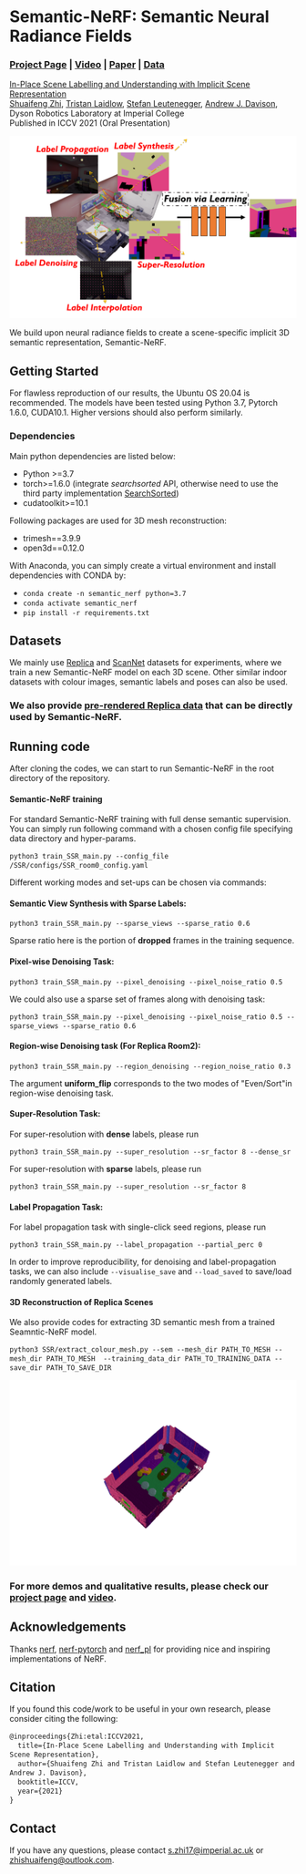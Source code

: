 # Semantic-NeRF: Semantic Neural Radiance Fields

### [Project Page](https://shuaifengzhi.com/Semantic-NeRF/) | [Video](https://youtu.be/FpShWO7LVbM) | [Paper](https://arxiv.org/abs/2103.15875) | [Data](https://www.dropbox.com/home/Public_Hosting/Semantic_NeRF(ICCV2021)/Replica_Dataset)


[In-Place Scene Labelling and Understanding with Implicit Scene Representation](https://shuaifengzhi.com/Semantic-NeRF/)  
 [Shuaifeng Zhi](https://shuaifengzhi.com/),
 [Tristan Laidlow](https://wp.doc.ic.ac.uk/twl15/),
 [Stefan Leutenegger](https://wp.doc.ic.ac.uk/sleutene/),
 [Andrew J. Davison](https://www.doc.ic.ac.uk/~ajd/),
 <br>
Dyson Robotics Laboratory at Imperial College \
Published in ICCV 2021 (Oral Presentation)

<img src='imgs/teaser.png'/>

We build upon neural radiance fields to create a scene-specific implicit 3D semantic representation, Semantic-NeRF.

## Getting Started

For flawless reproduction of our results, the Ubuntu OS 20.04 is recommended. The models have been tested using Python 3.7, Pytorch 1.6.0, CUDA10.1. Higher versions should also perform similarly.

### Dependencies
Main python dependencies are listed below:
- Python >=3.7
- torch>=1.6.0 (integrate *searchsorted* API, otherwise need to use the third party implementation [SearchSorted](ahttps://github.com/aliutkus/torchsearchsorted))
- cudatoolkit>=10.1

Following packages are used for 3D mesh reconstruction:
- trimesh==3.9.9
- open3d==0.12.0

With Anaconda, you can simply create a virtual environment and install dependencies with CONDA by:
- `conda create -n semantic_nerf python=3.7`
- `conda activate semantic_nerf`
- `pip install -r requirements.txt`

## Datasets
We mainly use [Replica](https://github.com/facebookresearch/Replica-Dataset) and [ScanNet](http://www.scan-net.org/) datasets for experiments, where we train a new Semantic-NeRF model on each 3D scene. Other similar indoor datasets with colour images, semantic labels and poses can also be used.

### We also provide [pre-rendered Replica data](https://www.dropbox.com/home/Public_Hosting/Semantic_NeRF(ICCV2021)/Replica_Dataset) that can be directly used by Semantic-NeRF.


## Running code
After cloning the codes, we can start to run Semantic-NeRF in the root directory of the repository.

#### Semantic-NeRF training
For standard Semantic-NeRF training with full dense semantic supervision. You can simply run following command with a chosen config file specifying data directory and hyper-params.
```
python3 train_SSR_main.py --config_file /SSR/configs/SSR_room0_config.yaml
```

Different working modes and set-ups can be chosen via commands:
#### Semantic View Synthesis with Sparse Labels:
```
python3 train_SSR_main.py --sparse_views --sparse_ratio 0.6
```
Sparse ratio here is the portion of **dropped** frames in the training sequence.

#### Pixel-wise Denoising Task:
```
python3 train_SSR_main.py --pixel_denoising --pixel_noise_ratio 0.5
```

We could also use a sparse set of frames along with denoising task:
```
python3 train_SSR_main.py --pixel_denoising --pixel_noise_ratio 0.5 --sparse_views --sparse_ratio 0.6
```

#### Region-wise Denoising task (For Replica Room2):
```
python3 train_SSR_main.py --region_denoising --region_noise_ratio 0.3
```
The argument **uniform_flip** corresponds to the two modes of "Even/Sort"in region-wise denoising task.

#### Super-Resolution Task:
For super-resolution with **dense** labels, please run
```
python3 train_SSR_main.py --super_resolution --sr_factor 8 --dense_sr
```

For super-resolution with **sparse** labels, please run
```
python3 train_SSR_main.py --super_resolution --sr_factor 8
```

#### Label Propagation Task:
For label propagation task with single-click seed regions, please run
```
python3 train_SSR_main.py --label_propagation --partial_perc 0
```

In order to improve reproducibility, for denoising and label-propagation tasks, we can also include `--visualise_save` and `--load_saved` to save/load randomly generated labels.



#### 3D Reconstruction of Replica Scenes
We also provide codes for extracting 3D semantic mesh from a trained Seamntic-NeRF model.

```
python3 SSR/extract_colour_mesh.py --sem --mesh_dir PATH_TO_MESH --mesh_dir PATH_TO_MESH  --training_data_dir PATH_TO_TRAINING_DATA --save_dir PATH_TO_SAVE_DIR
```
<img src='imgs/sem_mesh_room0.png'/>


### For more demos and qualitative results, please check our [project page](https://shuaifengzhi.com/Semantic-NeRF/) and [video](https://youtu.be/FpShWO7LVbM).


## Acknowledgements
Thanks [nerf](https://github.com/bmild/nerf), [nerf-pytorch](https://github.com/yenchenlin/nerf-pytorch) and [nerf_pl](https://github.com/kwea123/nerf_pl) for providing nice and inspiring implementations of NeRF.


## Citation
If you found this code/work to be useful in your own research, please consider citing the following:
```
@inproceedings{Zhi:etal:ICCV2021,
  title={In-Place Scene Labelling and Understanding with Implicit Scene Representation},
  author={Shuaifeng Zhi and Tristan Laidlow and Stefan Leutenegger and Andrew J. Davison},
  booktitle=ICCV,
  year={2021}
}
```

## Contact
If you have any questions, please contact s.zhi17@imperial.ac.uk or zhishuaifeng@outlook.com.

